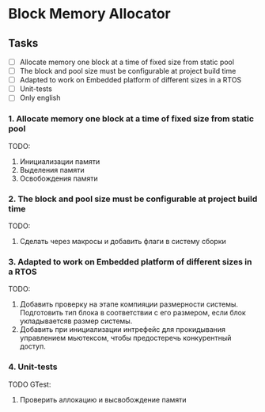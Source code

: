 # Block Memory Allocator

## Tasks

- [ ] Allocate memory one block at a time of fixed size from static pool
- [ ] The block and pool size must be configurable at project build time
- [ ] Adapted to work on Embedded platform of different sizes in a RTOS
- [ ] Unit-tests
- [ ] Only english

### 1. Allocate memory one block at a time of fixed size from static pool

TODO:
1. Инициализации памяти
2. Выделения памяти
3. Освобождения памяти

### 2. The block and pool size must be configurable at project build time

TODO:
1. Сделать через макросы и добавить флаги в систему сборки

### 3. Adapted to work on Embedded platform of different sizes in a RTOS

TODO:
1. Добавить проверку на этапе компияции размерности системы. Подготовить тип блока в соответствии с его размером, если блок укладываетсяв размер системы.
2. Добавить при инициализации интрефейс для прокидывания управлением мьютексом, чтобы предостеречь конкурентный доступ.

### 4. Unit-tests

TODO GTest:
1. Проверить аллокацию и высвобождение памяти
